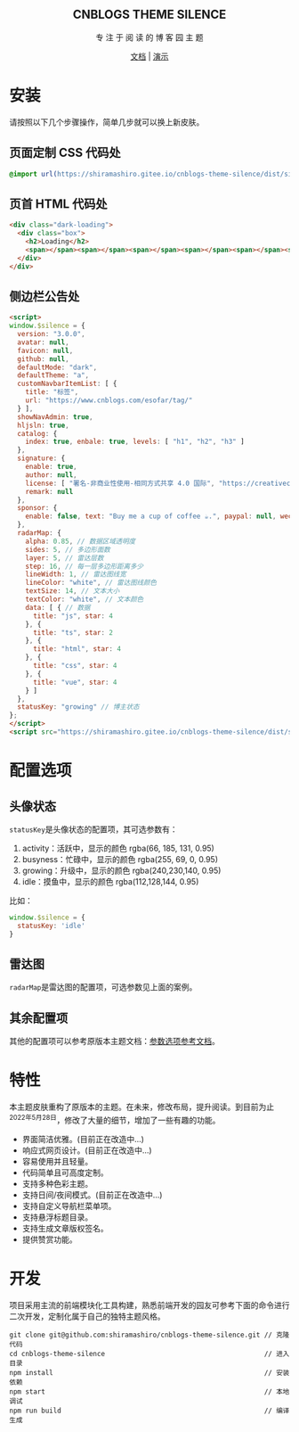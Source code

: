 <div align="center">
  <h2 align="center">
    CNBLOGS THEME SILENCE
  </h2>
  <p align="center">
    专 注 于 阅 读 的 博 客 园 主 题
  </p>

[文档](https://gitee.com/shiramashiro/cnblogs-theme-silence) | [演示](https://www.cnblogs.com/shiramashiro)

</div>

# 安装

请按照以下几个步骤操作，简单几步就可以换上新皮肤。

## 页面定制 CSS 代码处

```css
@import url(https://shiramashiro.gitee.io/cnblogs-theme-silence/dist/silence.min.css);
```

## 页首 HTML 代码处

```html
<div class="dark-loading">
  <div class="box">
    <h2>Loading</h2>
    <span></span><span></span><span></span><span></span><span></span><span></span><span></span>
  </div>
</div>
```

## 侧边栏公告处

```html
<script>
window.$silence = {
  version: "3.0.0",
  avatar: null,
  favicon: null,
  github: null,
  defaultMode: "dark",
  defaultTheme: "a",
  customNavbarItemList: [ {
    title: "标签",
    url: "https://www.cnblogs.com/esofar/tag/"
  } ],
  showNavAdmin: true,
  hljsln: true,
  catalog: {
    index: true, enbale: true, levels: [ "h1", "h2", "h3" ]
  },
  signature: {
    enable: true,
    author: null,
    license: [ "署名-非商业性使用-相同方式共享 4.0 国际", "https://creativecommons.org/licenses/by-nc-sa/4.0/" ],
    remark: null
  },
  sponsor: {
    enable: false, text: "Buy me a cup of coffee ☕.", paypal: null, wechat: null, alipay: null
  },
  radarMap: {
    alpha: 0.85, // 数据区域透明度
    sides: 5, // 多边形面数
    layer: 5, // 雷达层数
    step: 16, // 每一层多边形距离多少
    lineWidth: 1, // 雷达图线宽
    lineColor: "white", // 雷达图线颜色
    textSize: 14, // 文本大小
    textColor: "white", // 文本颜色
    data: [ { // 数据
      title: "js", star: 4
    }, {
      title: "ts", star: 2
    }, {
      title: "html", star: 4
    }, {
      title: "css", star: 4
    }, {
      title: "vue", star: 4
    } ]
  },
  statusKey: "growing" // 博主状态
};
</script>
<script src="https://shiramashiro.gitee.io/cnblogs-theme-silence/dist/silence.min.js"></script>
```

# 配置选项

## 头像状态

`statusKey`是头像状态的配置项，其可选参数有：

1. activity：活跃中，显示的颜色 rgba(66, 185, 131, 0.95)
2. busyness：忙碌中，显示的颜色 rgba(255, 69, 0, 0.95)
3. growing：升级中，显示的颜色 rgba(240,230,140, 0.95)
4. idle：摸鱼中，显示的颜色 rgba(112,128,144, 0.95)

比如：

```js
window.$silence = {
  statusKey: 'idle'
}
```

## 雷达图

`radarMap`是雷达图的配置项，可选参数见上面的案例。

## 其余配置项

其他的配置项可以参考原版本主题文档：[参数选项参考文档](https://esofar.gitee.io/cnblogs-theme-silence/#/options)。

# 特性

本主题皮肤重构了原版本的主题。在未来，修改布局，提升阅读。到目前为止<sup>2022年5月28日</sup>，修改了大量的细节，增加了一些有趣的功能。

- 界面简洁优雅。(目前正在改造中...)
- 响应式网页设计。(目前正在改造中...)
- 容易使用并且轻量。
- 代码简单且可高度定制。
- 支持多种色彩主题。
- 支持日间/夜间模式。(目前正在改造中...)
- 支持自定义导航栏菜单项。
- 支持悬浮标题目录。
- 支持生成文章版权签名。
- 提供赞赏功能。

# 开发

项目采用主流的前端模块化工具构建，熟悉前端开发的园友可参考下面的命令进行二次开发，定制化属于自己的独特主题风格。

```
git clone git@github.com:shiramashiro/cnblogs-theme-silence.git // 克隆代码
cd cnblogs-theme-silence                                        // 进入目录
npm install                                                     // 安装依赖
npm start                                                       // 本地调试
npm run build                                                   // 编译生成
```